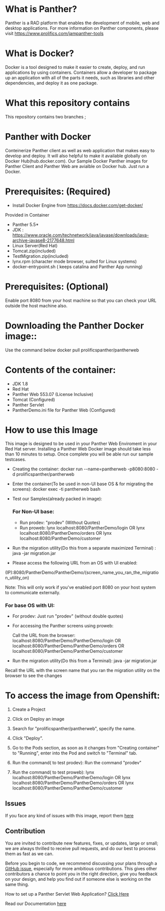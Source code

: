 # What is Panther?
Panther is a RAD platform that enables the development of mobile, web and desktop applications.
For more information on Panther components, please visit https://www.prolifics.com/jampanther-tools

# What is Docker?
Docker is a tool designed to make it easier to create, deploy, and run applications by using containers. Containers allow a developer to package up an application with all of the parts it needs, such as libraries and other dependencies, and deploy it as one package.

# What this repository contains
This repository contains two branches ; 

# Panther with Docker
Conteinerize Panther client as well as web application that makes easy to develop and deploy. It will also helpful to make it available globally on Docker Hub(hub.docker.com). Our Sample Docker Panther images for Panther Client and Panther Web are avialble on Docker hub. Just run a Docker.

# Prerequisites: (Required)
  * Install Docker Engine from  https://docs.docker.com/get-docker/ 
  
  Provided in Container
  * Panther 5.5*
  * JDK : https://www.oracle.com/technetwork/java/javase/downloads/java-archive-javase8-2177648.html
  * Linux Server(Red Hat)
  * Tomcat.zip(included)
  * TestMigration.zip(included)
  * lynx.rpm (character mode browser, suited for Linux systems)
  * docker-entrypoint.sh ( keeps catalina and Panther App running)
  
 # Prerequisites: (Optional)
   Enable port 8080 from your host machine so that you can check your URL outside the host machine also.
    
 # Downloading the Panther Docker image::
   Use the command  below
   docker pull prolificspanther/pantherweb  
   
 # Contents of the container:
 * JDK 1.8
 * Red Hat
 * Panther Web 553.07 (License Inclusive)
 * Tomcat (Configured)
 * Panther Servlet
 * PantherDemo.ini file for Panther Web (Configured)
 
 # How to use this Image
   This image is designed to be used in your Panther Web Enviroment in your Red Hat server. Installing a Panther Web Docker image should take less than 10 minutes to setup. Once    complete you will be able run our sample testcases.
 
* Creating the container:
  docker run --name=pantherweb -p8080:8080 -d prolificspanther/pantherweb

* Enter the container(To be used in non-UI base OS & for migrating the screens):
  docker exec -ti pantherweb bash

* Test our Samples(already packed in image):
  
  ### For Non-UI base:
    * Run prodev: "prodev" (Without Quotes)
  * Run proweb:
    lynx localhost:8080/PantherDemo/login
  OR
  lynx localhost:8080/PantherDemo/orders
  OR
  lynx localhost:8080/PantherDemo/customer
  
 * Run the migration utility(Do this from a separate maximized Terminal) : java -jar migration.jar

 * Please access the following URL from an OS with UI enabled:

(IP):8080/PantherDemo/PantherDemo/(screen_name_you_ran_the_migration_utility_on)

Note: This will only work if you've enabled port 8080 on your host system to communicate externally.

### For base OS with UI:
* For prodev: Just run "prodev" (without double quotes)
* For accessing the Panther screens using proweb:

  Call the URL from the browser:
  localhost:8080/PantherDemo/PantherDemo/login
  OR
  localhost:8080/PantherDemo/PantherDemo/orders
  OR
  localhost:8080/PantherDemo/PantherDemo/customer

 * Run the migration utility(Do this from a Terminal):
   java -jar migration.jar

 Recall the URL with the screen name that you ran the migration utility on the browser to see the changes

# To access the image from Openshift:
1) Create a Project
2) Click on Deploy an image
3) Search for "prolificspanther/pantherweb", specify the name.
4) Click "Deploy".
5) Go to the Pods section, as soon as it changes from "Creating container" to "Running", enter into the Pod and switch to "Terminal" tab.
6) Run the command( to test prodev):
Run the command "prodev"
 
7) Run the command( to test proweb):
lynx localhost:8080/PantherDemo/PantherDemo/login
OR
lynx localhost:8080/PantherDemo/PantherDemo/orders
OR
lynx localhost:8080/PantherDemo/PantherDemo/customer

## Issues
If you face any kind of issues with this image, report them [here](https://github.com/ProlificsPanther/Docker-Panther/issues)

## Contribution
You are invited to contribute new features, fixes, or updates, large or small; we are always thrilled to receive pull requests, and do our best to process them as fast as we can.

Before you begin to code, we recommend discussing your plans through a [GitHub issue](https://github.com/ProlificsPanther/Docker-Panther/issues), especially for more ambitious contributions. This gives other contributors a chance to point you in the right direction, give you feedback on your design, and help you find out if someone else is working on the same thing.

How to set up a Panther Servlet Web Application? [Click Here](https://github.com/ProlificsPanther/PantherWeb/releases "Named link title")

Read our Documentation [here](https://docs.prolifics.com)
